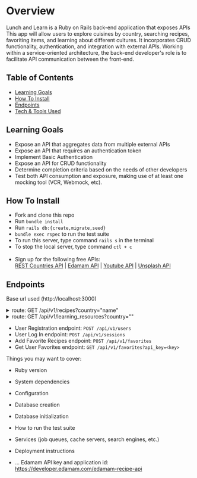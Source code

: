 # Overview

Lunch and Learn is a Ruby on Rails back-end application that exposes APIs
This app will allow users to explore cuisines by country, searching recipes, favoriting items, and learning about different cultures. It incorporates CRUD functionality, authentication, and integration with external APIs.   Working within a service-oriented architecture, the back-end developer's role is to facilitate API communication between the front-end.

## Table of Contents
- [Learning Goals](#learning-goals)
- [How To Install](#how-to-install)
- [Endpoints](#endpoints)
- [Tech & Tools Used](#tech--tools-used)

## Learning Goals

- Expose an API that aggregates data from multiple external APIs
- Expose an API that requires an authentication token
- Implement Basic Authentication
- Expose an API for CRUD functionality
- Determine completion criteria based on the needs of other developers
- Test both API consumption and exposure, making use of at least one mocking tool (VCR, Webmock, etc).

## How To Install

- Fork and clone this repo
- Run `bundle install`
- Run `rails db:{create,migrate,seed}`
- `bundle exec rspec` to run the test suite
- To run this server, type command ```rails s``` in the terminal
- To stop the local server, type command ```ctl + c```<br><br>
-  Sign up for the following free APIs:<br>
  [REST Countries API](https://restcountries.com/) | [Edamam API](https://developer.edamam.com/edamam-recipe-api) | [Youtube API](https://developers.google.com/youtube/v3/getting-started) | [Unsplash API](https://unsplash.com/developers)


 ## Endpoints
Base url used (http://localhost:3000)

  <details>
<summary>route: GET /api/v1/recipes?country="name"</summary><br>
Get Recipes For A Particular Country -- searching for cuisines by country. Example data:

    {
    "data": [
        {
            "id": null,
            "type": "recipe",
            "attributes": {
                "title": "Andy Ricker's Naam Cheuam Naam Taan Piip (Palm Sugar Simple Syrup)",
                "url": "https://www.seriouseats.com/recipes/2013/11/andy-rickers-naam-cheuam-naam-taan-piip-palm-sugar-simple-syrup.html",
                "country": "thailand",
                "image": "https://edamam-product-images.s3.amazonaws.com..."
            }
        },
        {etc...},
      ]
    }

If the country parameter is an empty string it should return an empty array

    {
      "data": []
    }

  </details>

<details>
<summary>route: GET /api/v1/learning_resources?country=""</summary>
Get Learning Resources for a Particular Country -- include videos about that country's culture and images. Example data:

    {
    "data": {
        "id": null,
        "type": "learning_resource",
        "attributes": {
            "country": "laos",
            "video": {
                "title": "A Super Quick History of Laos",
                "youtube_video_id": "uw8hjVqxMXw"
            },
            "images": [
                {
                    "alt_tag": "standing statue and temples",
                    "url": "https://images.unsplash.com/photo-1528181304..."
                },
                {etc...},
              ]
        }
      }
    }

If no videos or images are found, those keys should point to an empty object:

    {
      "data": {
          "id": null,
          "type": "learning_resource",
          "attributes": {
              "country": "laos",
              "video": {},
              "images": []
          }
      }
    }

</details>

- User Registration endpoint: `POST /api/v1/users`
- User Log In endpoint: `POST /api/v1/sessions`
- Add Favorite Recipes endpoint: `POST /api/v1/favorites`
- Get User Favorites endpoint: `GET /api/v1/favorites?api_key=<key>`


Things you may want to cover:

* Ruby version

* System dependencies

* Configuration

* Database creation

* Database initialization

* How to run the test suite

* Services (job queues, cache servers, search engines, etc.)

* Deployment instructions

* ...
Edamam API key and application id: https://developer.edamam.com/edamam-recipe-api